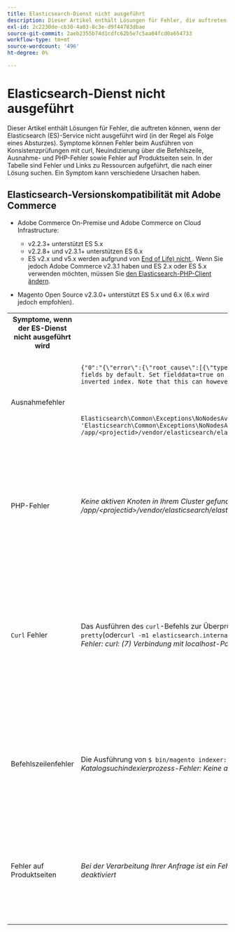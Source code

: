 ```yaml
---
title: Elasticsearch-Dienst nicht ausgeführt
description: Dieser Artikel enthält Lösungen für Fehler, die auftreten können, wenn der Elasticsearch (ES)-Service nicht ausgeführt wird (in der Regel als Folge eines Absturzes). Symptome können Fehler beim Ausführen von Konsistenzprüfungen mit curl, Neuindizierung über die Befehlszeile, Ausnahme- und PHP-Fehler sowie Fehler auf Produktseiten sein. In der Tabelle sind Fehler und Links zu Ressourcen aufgeführt, die nach einer Lösung suchen. Ein Symptom kann verschiedene Ursachen haben.
exl-id: 2c2230de-cb30-4a03-8c3e-d9f44783dbae
source-git-commit: 2aeb2355b74d1cdfc62b5e7c5aa04fcd0a654733
workflow-type: tm+mt
source-wordcount: '496'
ht-degree: 0%

---
```


# Elasticsearch-Dienst nicht ausgeführt

Dieser Artikel enthält Lösungen für Fehler, die auftreten können, wenn der Elasticsearch (ES)-Service nicht ausgeführt wird (in der Regel als Folge eines Absturzes). Symptome können Fehler beim Ausführen von Konsistenzprüfungen mit curl, Neuindizierung über die Befehlszeile, Ausnahme- und PHP-Fehler sowie Fehler auf Produktseiten sein. In der Tabelle sind Fehler und Links zu Ressourcen aufgeführt, die nach einer Lösung suchen. Ein Symptom kann verschiedene Ursachen haben.

## Elasticsearch-Versionskompatibilität mit Adobe Commerce

* Adobe Commerce On-Premise und Adobe Commerce on Cloud Infrastructure:

   * v2.2.3+ unterstützt ES 5.x
   * v2.2.8+ und v2.3.1+ unterstützen ES 6.x
   * ES v2.x und v5.x werden aufgrund von [End of Life) nicht &#x200B;](https://www.elastic.co/support/eol). Wenn Sie jedoch Adobe Commerce v2.3.1 haben und ES 2.x oder ES 5.x verwenden möchten, müssen Sie [den Elasticsearch-PHP-Client ändern](https://experienceleague.adobe.com/de/docs/commerce-operations/configuration-guide/search/overview-search).

* Magento Open Source v2.3.0+ unterstützt ES 5.x und 6.x (6.x wird jedoch empfohlen).

<table>
<tr>
<th>Symptome, wenn der ES-Dienst nicht ausgeführt wird</th>
<th>Details</th>
<th>Ressourcen</th>
</tr>
<tr>
<td rowspan="3">Ausnahmefehler</td>
</tr>
<tr>
<td>
<code>&lbrace;"0":"&lbrace;\"error\":&lbrace;\"root_cause\":[{\"type\":\"illegal_argument_exception\",\"reason\":\"Fielddata is disabled on text fields by default. Set fielddata=true on [%attribute_code%]] in order to load fielddata in memory by uninverting the inverted index. Note that this can however use significant memory.\"}&rbrack;</code>
</td>
<td>
<a href="https://experienceleague.adobe.com/docs/commerce-knowledge-base/kb/troubleshooting/elasticsearch/elasticsearch-5-is-configured-but-search-page-does-not-load-with-fielddata-is-disabled...-error.html?lang=de">Elasticsearch 5 ist konfiguriert, aber die Suchseite wird nicht mit dem Fehler „Felddaten sind deaktiviert…“ </a> unserer Support-Wissensdatenbank geladen.
</td>
</tr>
<tr>
<td>
<code>Elasticsearch\Common\Exceptions\NoNodesAvailableException: Noticed exception 'Elasticsearch\Common\Exceptions\NoNodesAvailableException' with message 'No alive nodes found in your cluster' in /app/&lt;projectid&gt;/vendor/elasticsearch/elasticsearch/src/Elasticsearch/ConnectionPool/StaticNoPingConnectionPool.php:51</code>
</td>
<td>
Elasticsuite-Indizes werden nicht gelöscht.  Siehe <a href="https://experienceleague.adobe.com/docs/commerce-knowledge-base/kb/troubleshooting/elasticsearch/elasticsuite-tracking-indices-causes-problems-with-elasticsearch.html?lang=de">ElasticSuite Tracking-Indizes verursacht Probleme mit dem Elasticsearch </a> in unserer Support-Wissensdatenbank.
 </td>
</tr>
<tr>
<td>PHP-Fehler</td>
<td>
<i>Keine aktiven Knoten in Ihrem Cluster gefunden“,„1“:“#0 /app/&lt;projectid&gt;/vendor/elasticsearch/elasticsearch/src/Elasticsearch/Transport.php</i>
</td>
<td rowspan="4">
<ul>
<li>Ressourcen für unzureichenden Speicherplatz:<ul>
<li><a href="https://www.cyberciti.biz/datacenter/linux-unix-bsd-osx-cannot-write-to-hard-disk/">8 Tipps zur Lösung von Problemen mit der Festplatte von Linux- und Unix-Systemen, z. B. Volle Festplatte oder Schreibfehler auf der Festplatte</a></li>
<li><a href="https://serverfault.com/questions/315181/df-says-disk-is-full-but-it-is-not">Server-Fehler: DF gibt an, dass die Festplatte voll ist, dies ist aber nicht der Fall</a></li>
<li><a href="https://unix.stackexchange.com/questions/125429/tracking-down-where-disk-space-has-gone-on-linux">unix.stackexchange.com: Verfolgen Sie, wo Speicherplatz auf Linux verschwunden ist?</a></li>
<li>Protokolldateien werden nicht regelmäßig genug archiviert. Siehe <a href="https://experienceleague.adobe.com/de/docs/commerce-admin/systems/action-logs/action-log-archive">Konfigurieren des Protokollarchivs</a> in unserer Entwicklerdokumentation.</li>
<li>Dateien und Systemverzeichnisse sind nicht optimiert. Siehe <a href="https://experienceleague.adobe.com/de/docs/commerce-admin/systems/tools/developer-tools#resource-file-optimization">Dateioptimierung</a> in unserer Entwicklerdokumentation.</li>
<li>Wenn die Lösungen in der obigen Dokumentation das Problem nicht lösen, sollten Sie sich an Ihr Adobe-Account-Team wenden, um zusätzlichen Speicher anzufordern.</li>
</ul>
</li>
<li>Wenn auf der Festplatte nicht genügend Speicherplatz vorhanden ist, die Fehlermeldungen jedoch weiterhin in der linken Spalte angezeigt werden, <a href="/help/help-center-guide/help-center/magento-help-center-user-guide.md#submit-ticket"> Sie ein Support-Ticket </a>.</li>
</ul>
<ul>
<li>Siehe <a href="https://experienceleague.adobe.com/docs/commerce-knowledge-base/kb/troubleshooting/elasticsearch/elasticsuite-tracking-indices-causes-problems-with-elasticsearch.html?lang=de">ElasticSuite Tracking-Indizes verursacht Probleme mit dem Elasticsearch </a> in unserer Support-Wissensdatenbank.
</li>
</ul>
</td>
</tr>
<tr>
<td><code>Curl</code> Fehler</td>
<td>Das Ausführen des <code>curl</code>-Befehls zur Überprüfung des Elasticsearch-Zustands: <code>curl -m1 localhost:9200/_cluster/health?pretty</code>(oder<code>curl -m1 elasticsearch.internal:9200/_cluster/health?pretty</code>für Starterkonten) verursacht folgenden Fehler: <i>Fehler: curl: (7) Verbindung mit localhost-Port 9200 fehlgeschlagen: Verbindung verweigert</i> </td>
</tr>
<tr>
<td>Befehlszeilenfehler</td>
<td>Die Ausführung von <code>$ bin/magento indexer:reindex catalogsearch_fulltext</code> führt zu diesem Fehler <i>Unbekannter Katalogsuchindexierprozess-Fehler:
        Keine aktiven Knoten in Ihrem Cluster gefunden</i>
</td>
</tr>
<tr>
<td>Fehler auf Produktseiten
</td>
<td><i>Bei der Verarbeitung Ihrer Anfrage ist ein Fehler aufgetreten.
      Der Ausnahmedruck ist aus Sicherheitsgründen standardmäßig deaktiviert</code></i>
</tr>
</table>
